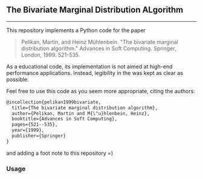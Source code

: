 ## The Bivariate Marginal Distribution ALgorithm

--- 

This repository implements a Python code for the paper 

> Pelikan, Martin, and Heinz Mühlenbein. "The bivariate marginal distribution algorithm." Advances in Soft Computing. Springer, London, 1999. 521-535.

As a educational code, its implementation is not aimed at high-end performance applications. Instead, legibility in the 
was kept as clear as possible. 

Feel free to use this code as you seem more appropriate, citing the authors:

```latex
@incollection{pelikan1999bivariate,
  title={The bivariate marginal distribution algorithm},
  author={Pelikan, Martin and M{\"u}hlenbein, Heinz},
  booktitle={Advances in Soft Computing},
  pages={521--535},
  year={1999},
  publisher={Springer}
}
```

and adding a foot note to this repository =)

### Usage


 